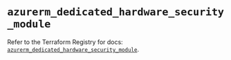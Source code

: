 # `azurerm_dedicated_hardware_security_module`

Refer to the Terraform Registry for docs: [`azurerm_dedicated_hardware_security_module`](https://registry.terraform.io/providers/hashicorp/azurerm/4.46.0/docs/resources/dedicated_hardware_security_module).
